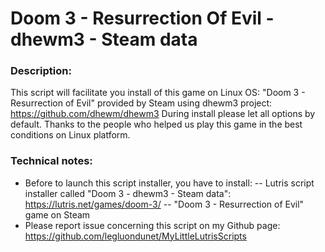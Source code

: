 # Doom 3 - Resurrection Of Evil - dhewm3 - Steam data

### Description:
This script will facilitate you install of this game on Linux OS:
"Doom 3 - Resurrection of Evil" provided by Steam using dhewm3 project: 
https://github.com/dhewm/dhewm3
During install please let all options by default.
Thanks to the people who helped us play this game in the best conditions on Linux platform.

### Technical notes:
- Before to launch this script installer, you have to install:
-- Lutris script installer called "Doom 3 - dhewm3 - Steam data": https://lutris.net/games/doom-3/
-- "Doom 3 - Resurrection of Evil" game on Steam
- Please report issue concerning this script on my Github page:
https://github.com/legluondunet/MyLittleLutrisScripts

